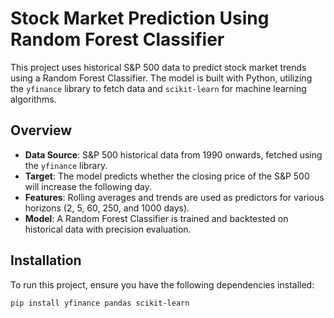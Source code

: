 # Stock Market Prediction Using Random Forest Classifier

This project uses historical S&P 500 data to predict stock market trends using a Random Forest Classifier. The model is built with Python, utilizing the `yfinance` library to fetch data and `scikit-learn` for machine learning algorithms.

## Overview

- **Data Source**: S&P 500 historical data from 1990 onwards, fetched using the `yfinance` library.
- **Target**: The model predicts whether the closing price of the S&P 500 will increase the following day.
- **Features**: Rolling averages and trends are used as predictors for various horizons (2, 5, 60, 250, and 1000 days).
- **Model**: A Random Forest Classifier is trained and backtested on historical data with precision evaluation.

## Installation

To run this project, ensure you have the following dependencies installed:

```bash
pip install yfinance pandas scikit-learn
